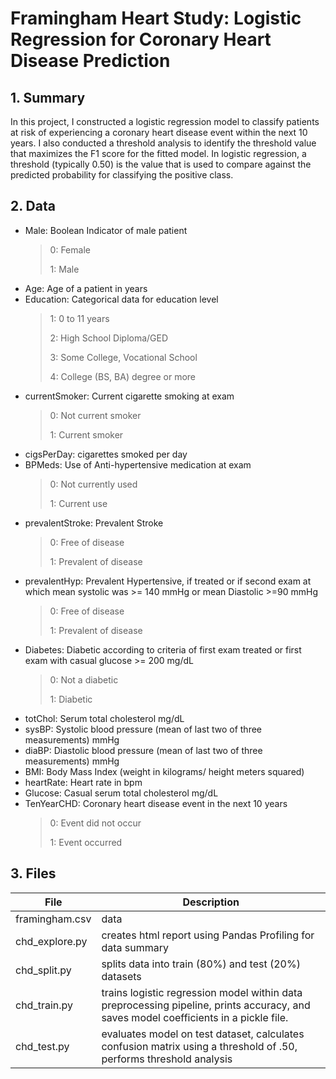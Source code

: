 # Framingham Heart Study: Logistic Regression for Coronary Heart Disease Prediction

## 1. Summary
In this project, I constructed a logistic regression model to classify patients at risk of experiencing a coronary heart disease event within the next 10 years. I also conducted a threshold analysis to identify the threshold value that maximizes the F1 score for the fitted model. In logistic regression, a threshold (typically 0.50) is the value that is used to compare against the predicted probability for classifying the positive class. 

## 2. Data
* Male: Boolean Indicator of male patient
  > 0: Female
  > 
  > 1: Male
* Age: Age of a patient in years
* Education: Categorical data for education level
  > 1: 0 to 11 years
  > 
  > 2: High School Diploma/GED
  > 
  > 3: Some College, Vocational School
  > 
  > 4: College (BS, BA) degree or more
* currentSmoker: Current cigarette smoking at exam
  > 0: Not current smoker
  > 
  > 1: Current smoker
* cigsPerDay: cigarettes smoked per day
* BPMeds: Use of Anti-hypertensive medication at exam
  > 0: Not currently used
  > 
  > 1: Current use
* prevalentStroke: Prevalent Stroke
  > 0: Free of disease
  > 
  > 1: Prevalent of disease
* prevalentHyp: Prevalent Hypertensive, if treated or if second exam at which mean systolic was >= 140 mmHg or mean Diastolic >=90 mmHg
  > 0: Free of disease
  >
  > 1: Prevalent of disease
* Diabetes: Diabetic according to criteria of first exam treated or first exam with casual glucose >= 200 mg/dL
  > 0: Not a diabetic
  >
  > 1: Diabetic
* totChol: Serum total cholesterol mg/dL
* sysBP: Systolic blood pressure (mean of last two of three measurements) mmHg
* diaBP: Diastolic blood pressure (mean of last two of three measurements) mmHg
* BMI: Body Mass Index (weight in kilograms/ height meters squared)
* heartRate: Heart rate in bpm
* Glucose: Casual serum total cholesterol mg/dL
* TenYearCHD: Coronary heart disease event in the next 10 years
  > 0: Event did not occur
  > 
  > 1: Event occurred

## 3. Files

File            | Description
----------------|-----------------
framingham.csv  | data
chd_explore.py  | creates html report using Pandas Profiling for data summary
chd_split.py    | splits data into train (80%) and test (20%) datasets 
chd_train.py    | trains logistic regression model within data preprocessing pipeline, prints accuracy, and saves model coefficients in a pickle file.  
chd_test.py     | evaluates model on test dataset, calculates confusion matrix using a threshold of .50, performs threshold analysis
